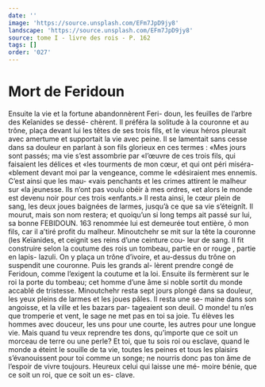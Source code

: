 ```yaml
---
date: ''
image: 'https://source.unsplash.com/EFm7JpD9jy8'
landscape: 'https://source.unsplash.com/EFm7JpD9jy8'
source: tome I - livre des rois - P. 162
tags: []
order: '027'
---
```


# Mort de Feridoun

Ensuite la vie et la fortune abandonnèrent Feri- doun, les feuilles de l’arbre des Keîanides se dessé-
chèrent. Il préféra la solitude à la couronne et au
trône, plaça devant lui les têtes de ses trois fils, et
le vieux héros pleurait avec amertume et supportait la vie avec peine. Il se lamentait sans cesse dans sa douleur en parlant à son fils glorieux en ces termes : «Mes jours sont passés; ma vie s’est assombrie par «l’œuvre de ces trois fils, qui faisaient les délices et
«les tourments de mon cœur, et qui ont péri miséra- «blement devant moi par la vengeance, comme le «désiraient mes ennemis. C’est ainsi que les mau-
«vais penchants et les crimes attirent le malheur sur «la jeunesse. Ils n’ont pas voulu obéir à mes ordres,
«et alors le monde est devenu noir pour ces trois «enfants.» Il resta ainsi, le cœur plein de sang, les deux joues baignées de larmes, jusqu’à ce que sa
vie s’éteignît. Il mourut, mais son nom restera; et quoiqu’un si long temps ait passé sur lui, sa bonne
FEBIDOUN. 163 renommée lui est demeurée tout entière, ô mon fils,
car il a’tiré profit du malheur.
Minoutchehr se mit sur la tête la couronne (les Keïanides, et ceignit ses reins d’une ceinture cou-
leur de sang. Il fit construire selon la coutume des rois un tombeau, partie en or rouge , partie en lapis- lazuli. On y plaça un trône d’ivoire, et au-dessus du
trône on suspendit une couronne. Puis les grands al- lèrent prendre congé de Feridoun, comme l’exigent
la coutume et la loi. Ensuite ils fermèrent sur le roi la porte du tombeau; cet homme d’une âme si noble sortit du monde accablé de tristesse. Minoutchehr resta sept jours plongé dans sa douleur, les yeux pleins de larmes et les joues pâles. Il resta une se- maine dans son angoisse, et la ville et les bazars par- tageaient son deuil.
O monde! tu n’es que tromperie et vent, le sage
ne met pas en toi sa joie. Tu élèves les hommes avec douceur, les uns pour une courte, les autres pour une longue vie. Mais quand tu veux reprendre tes dons, qu’importe que ce soit un morceau de terre ou une perle? Et toi, que tu sois roi ou esclave, quand le monde a éteint le souille de ta vie, toutes les peines
et tous les plaisirs s’évanouissent pour toi comme
un songe; ne nourris donc pas ton âme de l’espoir
de vivre toujours. Heureux celui qui laisse une mé- moire bénie, que ce soit un roi, que ce soit un es-
clave.
